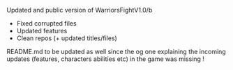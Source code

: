 Updated and public version of WarriorsFightV1.0/b

- Fixed corrupted files
- Updated features
- Clean repos (+ updated titles/files)

README.md to be updated as well since the og one explaining the incoming updates (features, characters abilities etc) in the game was missing !
